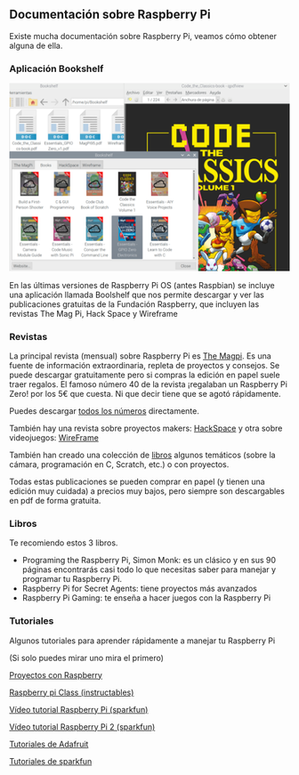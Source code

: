 ## Documentación sobre Raspberry Pi

Existe mucha documentación sobre Raspberry Pi, veamos cómo obtener alguna de ella.

### Aplicación Bookshelf

![](./images/bookself.png)

En las últimas versiones de Raspberry Pi OS (antes Raspbian) se incluye una aplicación llamada Boolshelf que nos permite descargar y ver las publicaciones gratuitas de la Fundación Raspberry, que incluyen las revistas The Mag Pi, Hack Space y Wireframe

### Revistas

La principal revista (mensual) sobre Raspberry Pi es [The Magpi](https://magpi.raspberrypi.com/). Es una fuente de información extraordinaria, repleta de proyectos y consejos. Se puede descargar gratuitamente pero si compras la edición en papel suele traer regalos. El famoso número 40 de la revista ¡regalaban un Raspberry Pi Zero! por los 5€ que cuesta. Ni que decir tiene que se agotó rápidamente.

Puedes descargar [todos los números](https://magpi.raspberrypi.com/issues) directamente.

También hay una revista sobre proyectos makers: [HackSpace](https://hackspace.raspberrypi.com/) y otra sobre videojuegos: [WireFrame](https://wireframe.raspberrypi.com/)

También han creado una colección de [libros](https://magpi.raspberrypi.com/books) algunos temáticos (sobre la cámara, programación en C, Scratch, etc.) o con proyectos.

Todas estas publicaciones se pueden comprar en papel (y tienen una edición muy cuidada) a precios muy bajos, pero siempre son descargables en pdf de forma gratuita.

### Libros

Te recomiendo estos 3 libros.  

* Programing the Raspberry Pi, Simon Monk: es un clásico y en sus 90 páginas encontrarás casi todo lo que necesitas saber para manejar y programar tu Raspberry Pi.
* Raspberry Pi for Secret Agents: tiene proyectos más avanzados
* Raspberry Pi Gaming: te enseña a hacer juegos con la Raspberry Pi


### Tutoriales

Algunos tutoriales para aprender rápidamente a manejar tu Raspberry Pi

(Si solo puedes mirar uno mira el primero)

[Proyectos con Raspberry](http://projects.raspberrypi.org)

[Raspberry pi Class (instructables)](http://www.instructables.com/class/Raspberry-Pi-Class/?utm_source=newsletter&utm_medium=email)

[Vídeo tutorial Raspberry Pi (sparkfun)](https://www.youtube.com/watch?v=b6h95jNWg1g)

[Vídeo tutorial Raspberry Pi 2 (sparkfun)](https://www.youtube.com/watch?v=jmPgdcec53s)

[Tutoriales de Adafruit](https://learn.adafruit.com/search?q=raspberry)

[Tutoriales de sparkfun](https://www.sparkfun.com/search/results?term=raspberry)
